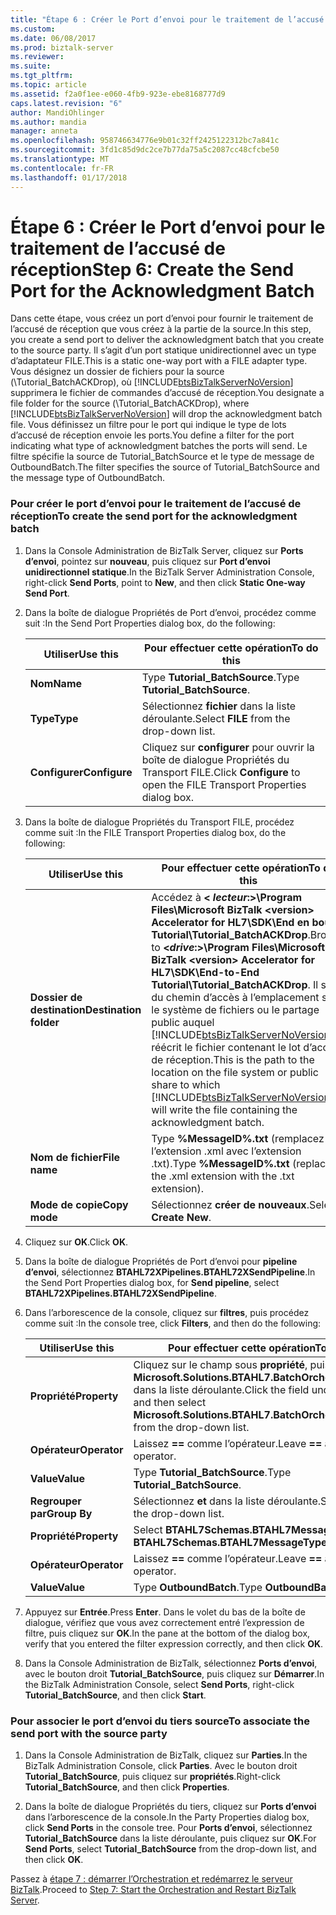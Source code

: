```yaml
---
title: "Étape 6 : Créer le Port d’envoi pour le traitement de l’accusé de réception | Documents Microsoft"
ms.custom: 
ms.date: 06/08/2017
ms.prod: biztalk-server
ms.reviewer: 
ms.suite: 
ms.tgt_pltfrm: 
ms.topic: article
ms.assetid: f2a0f1ee-e060-4fb9-923e-ebe8168777d9
caps.latest.revision: "6"
author: MandiOhlinger
ms.author: mandia
manager: anneta
ms.openlocfilehash: 958746634776e9b01c32ff2425122312bc7a841c
ms.sourcegitcommit: 3fd1c85d9dc2ce7b77da75a5c2087cc48cfcbe50
ms.translationtype: MT
ms.contentlocale: fr-FR
ms.lasthandoff: 01/17/2018
---
```

# <a name="step-6-create-the-send-port-for-the-acknowledgment-batch"></a><span data-ttu-id="05a2e-102">Étape 6 : Créer le Port d’envoi pour le traitement de l’accusé de réception</span><span class="sxs-lookup"><span data-stu-id="05a2e-102">Step 6: Create the Send Port for the Acknowledgment Batch</span></span>
<span data-ttu-id="05a2e-103">Dans cette étape, vous créez un port d’envoi pour fournir le traitement de l’accusé de réception que vous créez à la partie de la source.</span><span class="sxs-lookup"><span data-stu-id="05a2e-103">In this step, you create a send port to deliver the acknowledgment batch that you create to the source party.</span></span> <span data-ttu-id="05a2e-104">Il s’agit d’un port statique unidirectionnel avec un type d’adaptateur FILE.</span><span class="sxs-lookup"><span data-stu-id="05a2e-104">This is a static one-way port with a FILE adapter type.</span></span> <span data-ttu-id="05a2e-105">Vous désignez un dossier de fichiers pour la source (\Tutorial_BatchACKDrop), où [!INCLUDE[btsBizTalkServerNoVersion](../../includes/btsbiztalkservernoversion-md.md)] supprimera le fichier de commandes d’accusé de réception.</span><span class="sxs-lookup"><span data-stu-id="05a2e-105">You designate a file folder for the source (\Tutorial_BatchACKDrop), where [!INCLUDE[btsBizTalkServerNoVersion](../../includes/btsbiztalkservernoversion-md.md)] will drop the acknowledgment batch file.</span></span> <span data-ttu-id="05a2e-106">Vous définissez un filtre pour le port qui indique le type de lots d’accusé de réception envoie les ports.</span><span class="sxs-lookup"><span data-stu-id="05a2e-106">You define a filter for the port indicating what type of acknowledgment batches the ports will send.</span></span> <span data-ttu-id="05a2e-107">Le filtre spécifie la source de Tutorial_BatchSource et le type de message de OutboundBatch.</span><span class="sxs-lookup"><span data-stu-id="05a2e-107">The filter specifies the source of Tutorial_BatchSource and the message type of OutboundBatch.</span></span>  
  
### <a name="to-create-the-send-port-for-the-acknowledgment-batch"></a><span data-ttu-id="05a2e-108">Pour créer le port d’envoi pour le traitement de l’accusé de réception</span><span class="sxs-lookup"><span data-stu-id="05a2e-108">To create the send port for the acknowledgment batch</span></span>  
  
1.  <span data-ttu-id="05a2e-109">Dans la Console Administration de BizTalk Server, cliquez sur **Ports d’envoi**, pointez sur **nouveau**, puis cliquez sur **Port d’envoi unidirectionnel statique**.</span><span class="sxs-lookup"><span data-stu-id="05a2e-109">In the BizTalk Server Administration Console, right-click **Send Ports**, point to **New**, and then click **Static One-way Send Port**.</span></span>  
  
2.  <span data-ttu-id="05a2e-110">Dans la boîte de dialogue Propriétés de Port d’envoi, procédez comme suit :</span><span class="sxs-lookup"><span data-stu-id="05a2e-110">In the Send Port Properties dialog box, do the following:</span></span>  
  
    |<span data-ttu-id="05a2e-111">Utiliser</span><span class="sxs-lookup"><span data-stu-id="05a2e-111">Use this</span></span>|<span data-ttu-id="05a2e-112">Pour effectuer cette opération</span><span class="sxs-lookup"><span data-stu-id="05a2e-112">To do this</span></span>|  
    |--------------|----------------|  
    |<span data-ttu-id="05a2e-113">**Nom**</span><span class="sxs-lookup"><span data-stu-id="05a2e-113">**Name**</span></span>|<span data-ttu-id="05a2e-114">Type **Tutorial_BatchSource**.</span><span class="sxs-lookup"><span data-stu-id="05a2e-114">Type **Tutorial_BatchSource**.</span></span>|  
    |<span data-ttu-id="05a2e-115">**Type**</span><span class="sxs-lookup"><span data-stu-id="05a2e-115">**Type**</span></span>|<span data-ttu-id="05a2e-116">Sélectionnez **fichier** dans la liste déroulante.</span><span class="sxs-lookup"><span data-stu-id="05a2e-116">Select **FILE** from the drop-down list.</span></span>|  
    |<span data-ttu-id="05a2e-117">**Configurer**</span><span class="sxs-lookup"><span data-stu-id="05a2e-117">**Configure**</span></span>|<span data-ttu-id="05a2e-118">Cliquez sur **configurer** pour ouvrir la boîte de dialogue Propriétés du Transport FILE.</span><span class="sxs-lookup"><span data-stu-id="05a2e-118">Click **Configure** to open the FILE Transport Properties dialog box.</span></span>|  
  
3.  <span data-ttu-id="05a2e-119">Dans la boîte de dialogue Propriétés du Transport FILE, procédez comme suit :</span><span class="sxs-lookup"><span data-stu-id="05a2e-119">In the FILE Transport Properties dialog box, do the following:</span></span>  
  
    |<span data-ttu-id="05a2e-120">Utiliser</span><span class="sxs-lookup"><span data-stu-id="05a2e-120">Use this</span></span>|<span data-ttu-id="05a2e-121">Pour effectuer cette opération</span><span class="sxs-lookup"><span data-stu-id="05a2e-121">To do this</span></span>|  
    |--------------|----------------|  
    |<span data-ttu-id="05a2e-122">**Dossier de destination**</span><span class="sxs-lookup"><span data-stu-id="05a2e-122">**Destination folder**</span></span>|<span data-ttu-id="05a2e-123">Accédez à  **\< *lecteur*:\>\Program Files\Microsoft BizTalk \<version\> Accelerator for HL7\SDK\End en bout Tutorial\Tutorial_BatchACKDrop**.</span><span class="sxs-lookup"><span data-stu-id="05a2e-123">Browse to **\<*drive*:\>\Program Files\Microsoft BizTalk \<version\> Accelerator for HL7\SDK\End-to-End Tutorial\Tutorial_BatchACKDrop**.</span></span> <span data-ttu-id="05a2e-124">Il s’agit du chemin d’accès à l’emplacement sur le système de fichiers ou le partage public auquel [!INCLUDE[btsBizTalkServerNoVersion](../../includes/btsbiztalkservernoversion-md.md)] réécrit le fichier contenant le lot d’accusé de réception.</span><span class="sxs-lookup"><span data-stu-id="05a2e-124">This is the path to the location on the file system or public share to which [!INCLUDE[btsBizTalkServerNoVersion](../../includes/btsbiztalkservernoversion-md.md)] will write the file containing the acknowledgment batch.</span></span>|  
    |<span data-ttu-id="05a2e-125">**Nom de fichier**</span><span class="sxs-lookup"><span data-stu-id="05a2e-125">**File name**</span></span>|<span data-ttu-id="05a2e-126">Type **%MessageID%.txt** (remplacez l’extension .xml avec l’extension .txt).</span><span class="sxs-lookup"><span data-stu-id="05a2e-126">Type **%MessageID%.txt** (replace the .xml extension with the .txt extension).</span></span>|  
    |<span data-ttu-id="05a2e-127">**Mode de copie**</span><span class="sxs-lookup"><span data-stu-id="05a2e-127">**Copy mode**</span></span>|<span data-ttu-id="05a2e-128">Sélectionnez **créer de nouveaux**.</span><span class="sxs-lookup"><span data-stu-id="05a2e-128">Select **Create New**.</span></span>|  
  
4.  <span data-ttu-id="05a2e-129">Cliquez sur **OK**.</span><span class="sxs-lookup"><span data-stu-id="05a2e-129">Click **OK**.</span></span>  
  
5.  <span data-ttu-id="05a2e-130">Dans la boîte de dialogue Propriétés de Port d’envoi pour **pipeline d’envoi**, sélectionnez **BTAHL72XPipelines.BTAHL72XSendPipeline**.</span><span class="sxs-lookup"><span data-stu-id="05a2e-130">In the Send Port Properties dialog box, for **Send pipeline**, select **BTAHL72XPipelines.BTAHL72XSendPipeline**.</span></span>  
  
6.  <span data-ttu-id="05a2e-131">Dans l’arborescence de la console, cliquez sur **filtres**, puis procédez comme suit :</span><span class="sxs-lookup"><span data-stu-id="05a2e-131">In the console tree, click **Filters**, and then do the following:</span></span>  
  
    |<span data-ttu-id="05a2e-132">Utiliser</span><span class="sxs-lookup"><span data-stu-id="05a2e-132">Use this</span></span>|<span data-ttu-id="05a2e-133">Pour effectuer cette opération</span><span class="sxs-lookup"><span data-stu-id="05a2e-133">To do this</span></span>|  
    |--------------|----------------|  
    |<span data-ttu-id="05a2e-134">**Propriété**</span><span class="sxs-lookup"><span data-stu-id="05a2e-134">**Property**</span></span>|<span data-ttu-id="05a2e-135">Cliquez sur le champ sous **propriété**, puis sélectionnez **Microsoft.Solutions.BTAHL7.BatchOrchestration.Party** dans la liste déroulante.</span><span class="sxs-lookup"><span data-stu-id="05a2e-135">Click the field under **Property**, and then select **Microsoft.Solutions.BTAHL7.BatchOrchestration.Party** from the drop-down list.</span></span>|  
    |<span data-ttu-id="05a2e-136">**Opérateur**</span><span class="sxs-lookup"><span data-stu-id="05a2e-136">**Operator**</span></span>|<span data-ttu-id="05a2e-137">Laissez  **==**  comme l’opérateur.</span><span class="sxs-lookup"><span data-stu-id="05a2e-137">Leave **==** as the operator.</span></span>|  
    |<span data-ttu-id="05a2e-138">**Value**</span><span class="sxs-lookup"><span data-stu-id="05a2e-138">**Value**</span></span>|<span data-ttu-id="05a2e-139">Type **Tutorial_BatchSource**.</span><span class="sxs-lookup"><span data-stu-id="05a2e-139">Type **Tutorial_BatchSource**.</span></span>|  
    |<span data-ttu-id="05a2e-140">**Regrouper par**</span><span class="sxs-lookup"><span data-stu-id="05a2e-140">**Group By**</span></span>|<span data-ttu-id="05a2e-141">Sélectionnez **et** dans la liste déroulante.</span><span class="sxs-lookup"><span data-stu-id="05a2e-141">Select **And** from the drop-down list.</span></span>|  
    |<span data-ttu-id="05a2e-142">**Propriété**</span><span class="sxs-lookup"><span data-stu-id="05a2e-142">**Property**</span></span>|<span data-ttu-id="05a2e-143">Select **BTAHL7Schemas.BTAHL7MessageType**.</span><span class="sxs-lookup"><span data-stu-id="05a2e-143">Select **BTAHL7Schemas.BTAHL7MessageType**.</span></span>|  
    |<span data-ttu-id="05a2e-144">**Opérateur**</span><span class="sxs-lookup"><span data-stu-id="05a2e-144">**Operator**</span></span>|<span data-ttu-id="05a2e-145">Laissez  **==**  comme l’opérateur.</span><span class="sxs-lookup"><span data-stu-id="05a2e-145">Leave **==** as the operator.</span></span>|  
    |<span data-ttu-id="05a2e-146">**Value**</span><span class="sxs-lookup"><span data-stu-id="05a2e-146">**Value**</span></span>|<span data-ttu-id="05a2e-147">Type **OutboundBatch**.</span><span class="sxs-lookup"><span data-stu-id="05a2e-147">Type **OutboundBatch**.</span></span>|  
  
7.  <span data-ttu-id="05a2e-148">Appuyez sur **Entrée**.</span><span class="sxs-lookup"><span data-stu-id="05a2e-148">Press **Enter**.</span></span> <span data-ttu-id="05a2e-149">Dans le volet du bas de la boîte de dialogue, vérifiez que vous avez correctement entré l’expression de filtre, puis cliquez sur **OK**.</span><span class="sxs-lookup"><span data-stu-id="05a2e-149">In the pane at the bottom of the dialog box, verify that you entered the filter expression correctly, and then click **OK**.</span></span>  
  
8.  <span data-ttu-id="05a2e-150">Dans la Console Administration de BizTalk, sélectionnez **Ports d’envoi**, avec le bouton droit **Tutorial_BatchSource**, puis cliquez sur **Démarrer**.</span><span class="sxs-lookup"><span data-stu-id="05a2e-150">In the BizTalk Administration Console, select **Send Ports**, right-click **Tutorial_BatchSource**, and then click **Start**.</span></span>  
  
### <a name="to-associate-the-send-port-with-the-source-party"></a><span data-ttu-id="05a2e-151">Pour associer le port d’envoi du tiers source</span><span class="sxs-lookup"><span data-stu-id="05a2e-151">To associate the send port with the source party</span></span>  
  
1.  <span data-ttu-id="05a2e-152">Dans la Console Administration de BizTalk, cliquez sur **Parties**.</span><span class="sxs-lookup"><span data-stu-id="05a2e-152">In the BizTalk Administration Console, click **Parties**.</span></span> <span data-ttu-id="05a2e-153">Avec le bouton droit **Tutorial_BatchSource**, puis cliquez sur **propriétés**.</span><span class="sxs-lookup"><span data-stu-id="05a2e-153">Right-click **Tutorial_BatchSource**, and then click **Properties**.</span></span>  
  
2.  <span data-ttu-id="05a2e-154">Dans la boîte de dialogue Propriétés du tiers, cliquez sur **Ports d’envoi** dans l’arborescence de la console.</span><span class="sxs-lookup"><span data-stu-id="05a2e-154">In the Party Properties dialog box, click **Send Ports** in the console tree.</span></span> <span data-ttu-id="05a2e-155">Pour **Ports d’envoi**, sélectionnez **Tutorial_BatchSource** dans la liste déroulante, puis cliquez sur **OK**.</span><span class="sxs-lookup"><span data-stu-id="05a2e-155">For **Send Ports**, select **Tutorial_BatchSource** from the drop-down list, and then click **OK**.</span></span>  
  
 <span data-ttu-id="05a2e-156">Passez à [étape 7 : démarrer l’Orchestration et redémarrez le serveur BizTalk](../../adapters-and-accelerators/accelerator-hl7/step-7-start-the-orchestration-and-restart-biztalk-server.md).</span><span class="sxs-lookup"><span data-stu-id="05a2e-156">Proceed to [Step 7: Start the Orchestration and Restart BizTalk Server](../../adapters-and-accelerators/accelerator-hl7/step-7-start-the-orchestration-and-restart-biztalk-server.md).</span></span>